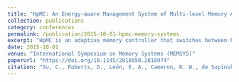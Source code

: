 ```yaml
---
title: "HpMC: An Energy-aware Management System of Multi-level Memory Architectures"
collection: publications
category: conferences
permalink: /publication/2015-10-01-hpmc-memory-systems
excerpt: "HpMC is an adaptive memory controller that switches between hierarchical and flat memory modes to reduce energy while maintaining performance in heterogeneous memory systems."
date: 2015-10-01
venue: "International Symposium on Memory Systems (MEMSYS)"
paperurl: "https://doi.org/10.1145/2818950.2818974"
citation: "Su, C., Roberts, D., León, E. A., Cameron, K. W., de Supinski, B. R., Loh, G. H., & Nikolopoulos, D. S. (2015). \"HpMC: An Energy-aware Management System of Multi-level Memory Architectures.\" *MEMSYS '15*, 167–178. https://doi.org/10.1145/2818950.2818974"
---
```

